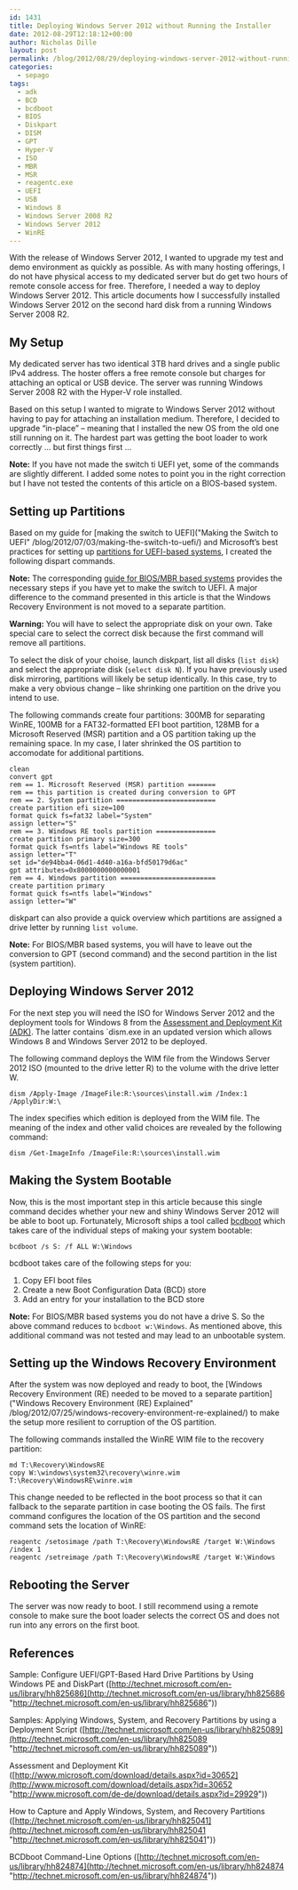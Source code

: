 ```yaml
---
id: 1431
title: Deploying Windows Server 2012 without Running the Installer
date: 2012-08-29T12:18:12+00:00
author: Nicholas Dille
layout: post
permalink: /blog/2012/08/29/deploying-windows-server-2012-without-running-the-installer/
categories:
  - sepago
tags:
  - adk
  - BCD
  - bcdboot
  - BIOS
  - Diskpart
  - DISM
  - GPT
  - Hyper-V
  - ISO
  - MBR
  - MSR
  - reagentc.exe
  - UEFI
  - USB
  - Windows 8
  - Windows Server 2008 R2
  - Windows Server 2012
  - WinRE
---
```

With the release of Windows Server 2012, I wanted to upgrade my test and demo environment as quickly as possible. As with many hosting offerings, I do not have physical access to my dedicated server but do get two hours of remote console access for free. Therefore, I needed a way to deploy Windows Server 2012. This article documents how I successfully installed Windows Server 2012 on the second hard disk from a running Windows Server 2008 R2.

<!--more-->

## My Setup

My dedicated server has two identical 3TB hard drives and a single public IPv4 address. The hoster offers a free remote console but charges for attaching an optical or USB device. The server was running Windows Server 2008 R2 with the Hyper-V role installed.

Based on this setup I wanted to migrate to Windows Server 2012 without having to pay for attaching an installation medium. Therefore, I decided to upgrade “in-place” – meaning that I installed the new OS from the old one still running on it. The hardest part was getting the boot loader to work correctly … but first things first …

**Note:** If you have not made the switch ti UEFI yet, some of the commands are slightly different. I added some notes to point you in the right correction but I have not tested the contents of this article on a BIOS-based system.

## Setting up Partitions

Based on my guide for [making the switch to UEFI]("Making the Switch to UEFI" /blog/2012/07/03/making-the-switch-to-uefi/) and Microsoft’s best practices for setting up [partitions for UEFI-based systems](http://technet.microsoft.com/en-us/library/hh825686), I created the following dispart commands.

**Note:** The corresponding [guide for BIOS/MBR based systems](http://technet.microsoft.com/en-us/library/hh825677) provides the necessary steps if you have yet to make the switch to UEFI. A major difference to the command presented in this article is that the Windows Recovery Environment is not moved to a separate partition.

**Warning:** You will have to select the appropriate disk on your own. Take special care to select the correct disk because the first command will remove all partitions.

To select the disk of your choise, launch diskpart, list all disks (`list disk`) and select the appropriate disk (`select disk N`). If you have previously used disk mirroring, partitions will likely be setup identically. In this case, try to make a very obvious change – like shrinking one partition on the drive you intend to use.

The following commands create four partitions: 300MB for separating WinRE, 100MB for a FAT32-formatted EFI boot partition, 128MB for a Microsoft Reserved (MSR) partition and a OS partition taking up the remaining space. In my case, I later shrinked the OS partition to accomodate for additional partitions.

```
clean
convert gpt
rem == 1. Microsoft Reserved (MSR) partition =======
rem == this partition is created during conversion to GPT
rem == 2. System partition =========================
create partition efi size=100
format quick fs=fat32 label="System"
assign letter="S"
rem == 3. Windows RE tools partition =============== 
create partition primary size=300
format quick fs=ntfs label="Windows RE tools"
assign letter="T"
set id="de94bba4-06d1-4d40-a16a-bfd50179d6ac"
gpt attributes=0x8000000000000001
rem == 4. Windows partition ========================
create partition primary
format quick fs=ntfs label="Windows"
assign letter="W"
```

diskpart can also provide a quick overview which partitions are assigned a drive letter by running `list volume`.

**Note:** For BIOS/MBR based systems, you will have to leave out the conversion to GPT (second command) and the second partition in the list (system partition).

## Deploying Windows Server 2012

For the next step you will need the ISO for Windows Server 2012 and the deployment tools for Windows 8 from the [Assessment and Deployment Kit (ADK)](http://www.microsoft.com/en-us/download/details.aspx?id=30652). The latter contains `dism.exe in an updated version which allows Windows 8 and Windows Server 2012 to be deployed.

The following command deploys the WIM file from the Windows Server 2012 ISO (mounted to the drive letter R) to the volume with the drive letter W.

`dism /Apply-Image /ImageFile:R:\sources\install.wim /Index:1 /ApplyDir:W:\`

The index specifies which edition is deployed from the WIM file. The meaning of the index and other valid choices are revealed by the following command:

`dism /Get-ImageInfo /ImageFile:R:\sources\install.wim`

## Making the System Bootable

Now, this is the most important step in this article because this single command decides whether your new and shiny Windows Server 2012 will be able to boot up. Fortunately, Microsoft ships a tool called [bcdboot](http://technet.microsoft.com/en-us/library/hh824874.aspx) which takes care of the individual steps of making your system bootable:

`bcdboot /s S: /f ALL W:\Windows`

bcdboot takes care of the following steps for you:

  1. Copy EFI boot files
  2. Create a new Boot Configuration Data (BCD) store
  3. Add an entry for your installation to the BCD store

**Note:** For BIOS/MBR based systems you do not have a drive S. So the above command reduces to `bcdboot w:\Windows`. As mentioned above, this additional command was not tested and may lead to an unbootable system.

## Setting up the Windows Recovery Environment

After the system was now deployed and ready to boot, the [Windows Recovery Environment (RE) needed to be moved to a separate partition]("Windows Recovery Environment (RE) Explained" /blog/2012/07/25/windows-recovery-environment-re-explained/) to make the setup more resilient to corruption of the OS partition.

The following commands installed the WinRE WIM file to the recovery partition:

```
md T:\Recovery\WindowsRE 
copy W:\windows\system32\recovery\winre.wim T:\Recovery\WindowsRE\winre.wim
```

This change needed to be reflected in the boot process so that it can fallback to the separate partition in case booting the OS fails. The first command configures the location of the OS partition and the second command sets the location of WinRE:

```
reagentc /setosimage /path T:\Recovery\WindowsRE /target W:\Windows /index 1
reagentc /setreimage /path T:\Recovery\WindowsRE /target W:\Windows
```

## Rebooting the Server

The server was now ready to boot. I still recommend using a remote console to make sure the boot loader selects the correct OS and does not run into any errors on the first boot.

## References

Sample: Configure UEFI/GPT-Based Hard Drive Partitions by Using Windows PE and DiskPart ([http://technet.microsoft.com/en-us/library/hh825686](http://technet.microsoft.com/en-us/library/hh825686 "http://technet.microsoft.com/en-us/library/hh825686"))

Samples: Applying Windows, System, and Recovery Partitions by using a Deployment Script ([http://technet.microsoft.com/en-us/library/hh825089](http://technet.microsoft.com/en-us/library/hh825089 "http://technet.microsoft.com/en-us/library/hh825089"))

Assessment and Deployment Kit ([http://www.microsoft.com/download/details.aspx?id=30652](http://www.microsoft.com/download/details.aspx?id=30652 "http://www.microsoft.com/de-de/download/details.aspx?id=29929"))

How to Capture and Apply Windows, System, and Recovery Partitions ([http://technet.microsoft.com/en-us/library/hh825041](http://technet.microsoft.com/en-us/library/hh825041 "http://technet.microsoft.com/en-us/library/hh825041"))

BCDboot Command-Line Options ([http://technet.microsoft.com/en-us/library/hh824874](http://technet.microsoft.com/en-us/library/hh824874 "http://technet.microsoft.com/en-us/library/hh824874"))
